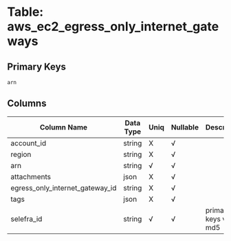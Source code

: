 # Table: aws_ec2_egress_only_internet_gateways

## Primary Keys 

```
arn
```


## Columns 

|  Column Name   |  Data Type  | Uniq | Nullable | Description | 
|  ----  | ----  | ----  | ----  | ---- | 
| account_id | string | X | √ |  | 
| region | string | X | √ |  | 
| arn | string | √ | √ |  | 
| attachments | json | X | √ |  | 
| egress_only_internet_gateway_id | string | X | √ |  | 
| tags | json | X | √ |  | 
| selefra_id | string | √ | √ | primary keys value md5 | 



